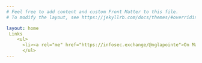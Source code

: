 ```yaml
---
# Feel free to add content and custom Front Matter to this file.
# To modify the layout, see https://jekyllrb.com/docs/themes/#overriding-theme-defaults

layout: home
 Links
    <ul>
      <li><a rel="me" href="https://infosec.exchange/@nglapointe">On Mastodon</a></li>
      </ul>
---
```


